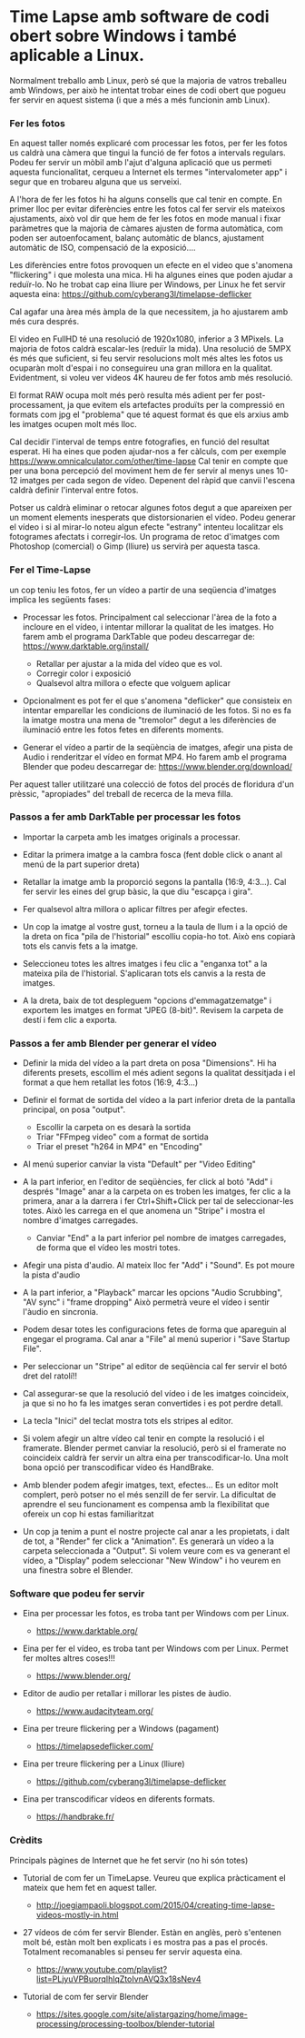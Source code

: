 # Time Lapse amb software de codi obert sobre Windows i també aplicable a Linux.


Normalment treballo amb Linux, però sé que la majoria de vatros treballeu amb Windows, per això he intentat trobar eines de codi obert que pogueu fer servir en aquest sistema (i que a més a més funcionin amb Linux).

### Fer les fotos

En aquest taller només explicaré com processar les fotos, per fer les fotos us caldrà una càmera que tingui la funció de fer fotos a intervals regulars. Podeu fer servir un mòbil  amb l'ajut d'alguna aplicació que us permeti aquesta funcionalitat, cerqueu a Internet els termes "intervalometer app" i segur que en trobareu alguna que us serveixi.

A l'hora de fer les fotos hi ha alguns consells que cal tenir en compte. En primer lloc per evitar diferències entre les fotos cal fer servir els mateixos ajustaments, això vol dir que hem de fer les fotos en mode manual i fixar paràmetres que la majoria de càmares ajusten de forma automàtica, com poden ser autoenfocament, balanç automàtic de blancs, ajustament automàtic de ISO, compensació de la exposició....

Les diferències entre fotos provoquen un efecte en el video que s'anomena "flickering" i que molesta una mica. Hi ha algunes eines que poden ajudar a reduïr-lo. No he trobat cap eina lliure per Windows, per Linux he fet servir aquesta eina: https://github.com/cyberang3l/timelapse-deflicker

Cal agafar una àrea més àmpla de la que necessitem, ja ho ajustarem amb més cura després.

El video en FullHD té una resolució de 1920x1080, inferior a 3 MPixels. La majoria de fotos caldrà escalar-les (reduïr la mida). Una resolució de 5MPX és més que suficient, si feu servir resolucions molt més altes les fotos us ocuparàn molt d'espai i no conseguireu una gran millora en la qualitat. Evidentment, si voleu ver videos 4K haureu de fer fotos amb més resolució.

El format RAW ocupa molt més però resulta més adient per fer post-processament, ja que evitem els artefactes produïts per la compressió en formats com jpg el "problema" que té aquest format és que els arxius amb les imatges ocupen molt més lloc.

Cal decidir l'interval de temps entre fotografies, en funció del resultat esperat. Hi ha eines que poden ajudar-nos a fer càlculs, com per exemple https://www.omnicalculator.com/other/time-lapse Cal tenir en compte que per una bona percepció del moviment hem de fer servir al menys unes 10-12 imatges per cada segon de vídeo. Depenent del ràpid que canvii l'escena caldrà definir l'interval entre fotos.

Potser us caldrà eliminar o retocar algunes fotos degut a que apareixen per un moment elements inesperats que distorsionarien el vídeo. Podeu generar el vídeo i si al mirar-lo noteu algun efecte "estrany" intenteu localitzar els fotogrames afectats i corregir-los. Un programa de retoc d'imatges com Photoshop (comercial) o Gimp (lliure) us servirà per aquesta tasca.



### Fer el Time-Lapse


un cop teniu les fotos, fer un vídeo a partir de una seqüencia d'imatges implica les següents fases:

- Processar les fotos. Principalment cal seleccionar l'àrea de la foto a incloure en el vídeo, i intentar millorar la qualitat de les imatges. Ho farem amb el programa DarkTable que podeu descarregar de: https://www.darktable.org/install/
  - Retallar per ajustar a la mida del vídeo que es vol.
  - Corregir color i exposició
  - Qualsevol altra millora o efecte que volguem aplicar

- Opcionalment es pot fer el que s'anomena "deflicker" que consisteix en intentar emparellar les condicions de iluminació de les fotos. Si no es fa la imatge mostra una mena de "tremolor" degut a les diferències de iluminació entre les fotos fetes en diferents moments.

- Generar el vídeo a partir de la seqüència de imatges, afegir una pista de Audio i renderitzar el vídeo en format MP4. Ho farem amb el programa Blender que podeu descarregar de: https://www.blender.org/download/


Per aquest taller utilitzaré una colecció de fotos del procés de floridura d'un prèssic, "apropiades" del treball de recerca de la meva filla.


### Passos a fer amb DarkTable per processar les fotos

- Importar la carpeta amb les imatges originals a processar.

- Editar la primera imatge a la cambra fosca (fent doble click o anant al menú de la part superior dreta)

- Retallar la imatge amb la proporció segons la pantalla (16:9, 4:3...). Cal fer servir les eines del grup bàsic, la que diu "escapça i gira".

- Fer qualsevol altra millora o aplicar filtres per afegir efectes.

- Un cop la imatge al vostre gust, torneu a la taula de llum i a la opció de la dreta on fica "pila de l'historial" escolliu copia-ho tot. Això ens copiarà tots els canvis fets a la imatge.

- Seleccioneu totes les altres imatges i feu clic a "enganxa tot" a la mateixa pila de l'historial. S'aplicaran tots els canvis a la resta de imatges.

- A la dreta, baix de tot despleguem "opcions d'emmagatzematge" i exportem les imatges en format "JPEG (8-bit)". Revisem la carpeta de destí i fem clic a exporta.



### Passos a fer amb Blender per generar el vídeo

- Definir la mida del vídeo a la part dreta on posa "Dimensions". Hi ha diferents presets, escollim el més adient segons la qualitat dessitjada i el format a que hem retallat les fotos (16:9, 4:3...)

- Definir el format de sortida del vídeo a la part inferior dreta de la pantalla principal, on posa "output". 
  - Escollir la carpeta on es desarà la sortida
  - Triar "FFmpeg video" com a format de sortida
  - Triar el preset "h264 in MP4" en "Encoding"

- Al menú superior canviar la vista "Default" per "Video Editing"

- A la part inferior, en l'editor de seqüències, fer click al botó "Add" i després "Image" anar a la carpeta on es troben les imatges, fer clic a la primera, anar a la darrera i fer Ctrl+Shift+Click per tal de seleccionar-les totes. Això les carrega en el que anomena un "Stripe" i mostra el nombre d'imatges carregades.
  - Canviar "End" a la part inferior pel nombre de imatges carregades, de forma que el vídeo les mostri totes.

- Afegir una pista d'audio. Al mateix lloc fer "Add" i "Sound". Es pot moure la pista d'audio

- A la part inferior, a "Playback" marcar les opcions "Audio Scrubbing", "AV sync" i "frame dropping" Això permetrà veure el vídeo i sentir l'àudio en sincronia.

- Podem desar totes les configuracions fetes de forma que apareguin al engegar el programa. Cal anar a "File" al menú superior i "Save Startup File".

- Per seleccionar un "Stripe" al editor de seqüència cal fer servir el botó dret del ratolí!!

- Cal assegurar-se que la resolució del vídeo i de les imatges coincideix, ja que si no ho fa les imatges seran convertides i es pot perdre detall.

- La tecla "Inici" del teclat mostra tots els stripes al editor.

- Si volem afegir un altre vídeo cal tenir en compte la resolució i el framerate. Blender permet canviar la resolució, però si el framerate no coincideix caldrà fer servir un altra eina per transcodificar-lo. Una molt bona opció per transcodificar vídeo és HandBrake.

- Amb blender podem afegir imatges, text, efectes... Es un editor molt complert, però potser no el més senzill de fer servir. La dificultat de aprendre el seu funcionament es compensa amb la flexibilitat que ofereix un cop hi estas familiaritzat

- Un cop ja tenim a punt el nostre projecte cal anar a les propietats, i dalt de tot, a "Render" fer click a "Animation". Es generarà un vídeo a la carpeta seleccionada a "Output". Si volem veure com es va generant el vídeo, a "Display" podem seleccionar "New Window" i ho veurem en una finestra sobre el Blender.



### Software que podeu fer servir

- Eina per processar les fotos, es troba tant per Windows com per Linux.
  - https://www.darktable.org/

- Eina per fer el vídeo, es troba tant per Windows com per Linux. Permet fer moltes altres coses!!!
  - https://www.blender.org/

- Editor de audio per retallar i millorar les pistes de àudio.
  - https://www.audacityteam.org/

- Eina per treure flickering per a Windows (pagament)
  - https://timelapsedeflicker.com/

- Eina per treure flickering per a Linux (lliure)
  - https://github.com/cyberang3l/timelapse-deflicker

- Eina per transcodificar vídeos en diferents formats.
  - https://handbrake.fr/


### Crèdits

Principals pàgines de Internet que he fet servir (no hi són totes)

- Tutorial de com fer un TimeLapse. Veureu que explica pràcticament el mateix que hem fet en aquest taller.
  - http://joegiampaoli.blogspot.com/2015/04/creating-time-lapse-videos-mostly-in.html

- 27 vídeos de cóm fer servir Blender. Estàn en anglès, però s'entenen molt bé, estàn molt ben explicats i es mostra pas a pas el procés. Totalment recomanables si penseu fer servir aquesta eina.
  - https://www.youtube.com/playlist?list=PLjyuVPBuorqIhlqZtoIvnAVQ3x18sNev4

- Tutorial de com fer servir Blender
  - https://sites.google.com/site/alistargazing/home/image-processing/processing-toolbox/blender-tutorial


